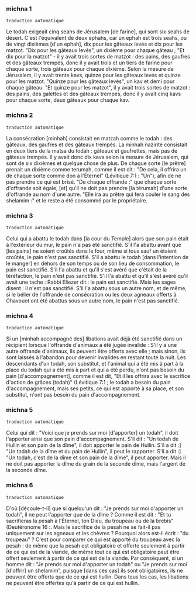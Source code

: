 
### michna 1

`traduction automatique`

Le todah exigeait cinq seahs de Jérusalem [de farine], qui sont six seahs de désert. C'est l'équivalent de deux ephahs, car un ephah est trois seahs, ou de vingt dixièmes [d'un ephah], dix pour les gâteaux levés et dix pour les matzot. "Dix pour les gâteaux levés", un dixième pour chaque gâteau ; "Et dix pour la matzot" - il y avait trois sortes de matzot : des pains, des gaufres et des gâteaux trempés, donc il y avait trois et un tiers de farine pour chaque sorte, trois gâteaux pour chaque dixième. Selon la mesure de Jérusalem, il y avait trente kavs, quinze pour les gâteaux levés et quinze pour les matzot. "Quinze pour les gâteaux levés", un kav et demi pour chaque gâteau. "Et quinze pour les matzot", il y avait trois sortes de matzot : des pains, des galettes et des gâteaux trempés, donc il y avait cinq kavs pour chaque sorte, deux gâteaux pour chaque kav.

### michna 2

`traduction automatique`

La consécration [minhah] consistait en matzah comme le todah : des gâteaux, des gaufres et des gâteaux trempés. La minhah nazirite consistait en deux tiers de la matsa du todah : gâteaux et gaufrettes, mais pas de gâteaux trempés. Il y avait donc dix kavs selon la mesure de Jérusalem, qui sont de six dixièmes et quelque chose de plus. De chaque sorte [le prêtre] prenait un dixième comme terumah, comme il est dit : "De cela, il offrira un de chaque sorte comme don à l'Éternel" (Lévitique 7:1 : "Un"), afin de ne pas prendre ce qui est brisé. "De chaque offrande :" que chaque sorte d'offrande soit égale, [et] qu'il ne doit pas prendre [la térumah] d'une sorte d'offrande au nom d'une autre. "Elle ira au prêtre qui fera couler le sang des shelamim :" et le reste a été consommé par le propriétaire.

### michna 3

`traduction automatique`

Celui qui a abattu le todah dans [la cour du Temple] alors que son pain était à l'extérieur du mur, le pain n'a pas été sanctifié. S'il l'a abattu avant que [les pains] ne soient croûtés dans le four, même si tous sauf un étaient croûtés, le pain n'est pas sanctifié. S'il a abattu le todah [dans l'intention de le manger] en dehors de son temps ou de son lieu de consommation, le pain est sanctifié. S'il l'a abattu et qu'il s'est avéré que c'était de la téréfaction, le pain n'est pas sanctifié. S'il l'a abattu et qu'il s'est avéré qu'il avait une tache : Rabbi Eliezer dit : le pain est sanctifié. Mais les sages disent : il n'est pas sanctifié. S'il l'a abattu sous un autre nom, et de même, si le bélier de l'offrande de consécration ou les deux agneaux offerts à Chavouot ont été abattus sous un autre nom, le pain n'est pas sanctifié.

### michna 4

`traduction automatique`

Si un [minhah accompagné des] libations avait déjà été sanctifié dans un récipient lorsque l'offrande d'animaux a été jugée invalide : S'il y a une autre offrande d'animaux, ils peuvent être offerts avec elle ; mais sinon, ils sont laissés à l'abandon pour devenir invalides en restant toute la nuit. Les descendants d'un todah, son substitut, et l'animal qui a été mis à part à la place du todah qui a été mis à part et qui a été perdu, n'ont pas besoin du pain [d'accompagnement], comme il est dit, "Et il les offrira avec le sacrifice d'action de grâces (todah)" (Lévitique 7:1 ; le todah a besoin du pain d'accompagnement, mais ses petits, ce qui est apporté à sa place, et son substitut, n'ont pas besoin du pain d'accompagnement.

### michna 5

`traduction automatique`

Celui qui dit : "Voici que je prends sur moi [d'apporter] un todah", il doit l'apporter ainsi que son pain d'accompagnement. S'il dit : "Un todah de Hullin et son pain de la dîme", il doit apporter le pain de Hullin. S'il a dit :] "Un todah de la dîme et du pain de Hullin", il peut le rapporter. S'il a dit :] "Un todah, c'est de la dîme et son pain de la dîme", il peut apporter. Mais il ne doit pas apporter la dîme du grain de la seconde dîme, mais l'argent de la seconde dîme.

### michna 6

`traduction automatique`

D'où [découle-t-il] que si quelqu'un dit : "Je prends sur moi d'apporter un todah", il ne peut l'apporter que de la dîme ? Comme il est dit : "Et tu sacrifieras la pesah à l'Éternel, ton Dieu, du troupeau ou de la brebis" (Deutéronome 16 :. Mais le sacrifice de la pesah ne se fait-il pas uniquement sur les agneaux et les chèvres ? Pourquoi alors est-il écrit : "du troupeau" ? C'est pour comparer ce qui est apporté du troupeau avec la pesah : de même que la pesah est obligatoire et offerte seulement à partir de ce qui est de la viande, de même tout ce qui est obligatoire peut être offert seulement à partir de ce qui est de la viande. Par conséquent, si un homme dit : "Je prends sur moi d'apporter un todah" ou "Je prends sur moi [d'offrir] un shelamim", puisque [dans ces cas] ils sont obligatoires, ils ne peuvent être offerts que de ce qui est hullin. Dans tous les cas, les libations ne peuvent être offertes qu'à partir de ce qui est hullin.
